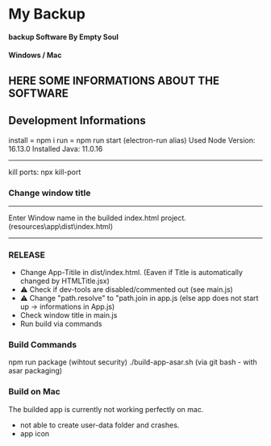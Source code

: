 # My Backup
#### backup Software By Empty Soul
#### Windows / Mac

## HERE SOME INFORMATIONS ABOUT THE SOFTWARE

## Development Informations
install = npm i
run = npm run start (electron-run alias)
Used Node Version: 16.13.0
Installed Java: 11.0.16
_______
kill ports:
npx kill-port <PORTNUMBER>

### Change window title
----------------------
Enter Window name in the builded index.html project. (resources\app\dist\index.html)
_________
### RELEASE
- Change App-Titile in dist/index.html. (Eaven if Title is automatically changed by HTMLTitle.jsx)
- ⚠️ Check if dev-tools are disabled/commented out (see main.js)
- ⚠️ Change "path.resolve" to "path.join in app.js (else app does not start up -> informations in App.js)
- Check window title in main.js
- Run build via commands

### Build Commands
 npm run package (wihtout security)
 ./build-app-asar.sh (via git bash - with asar packaging)

 ### Build on Mac
 The builded app is currently not working perfectly on mac.
 - not able to create user-data folder and crashes.
 - app icon
